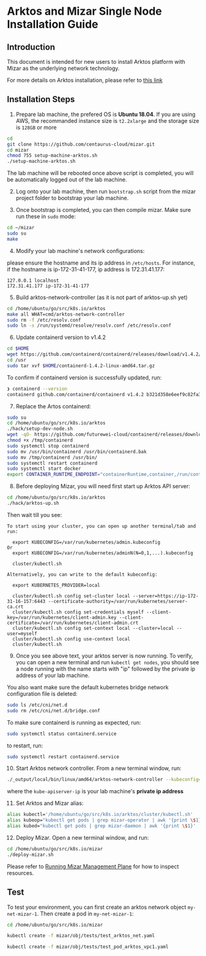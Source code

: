 <!--
SPDX-License-Identifier: MIT
Copyright (c) 2020 The Authors.

Authors: Catherine Lu      <@clu2>
         Hongwei Chen      <@hong.chen>
         Hong Chang        <@hchang>

Permission is hereby granted, free of charge, to any person obtaining a copy
of this software and associated documentation files (the "Software"), to deal
in the Software without restriction, including without limitation the rights
to use, copy, modify, merge, publish, distribute, sublicense, and/or sell
copies of the Software, and to permit persons to whom the Software is
furnished to do so, subject to the following conditions:The above copyright
notice and this permission notice shall be included in all copies or
substantial portions of the Software.THE SOFTWARE IS PROVIDED "AS IS",
WITHOUT WARRANTY OF ANY KIND, EXPRESS OR IMPLIED, INCLUDING BUT NOT LIMITED
TO THE WARRANTIES OF MERCHANTABILITY, FITNESS FOR A PARTICULAR PURPOSE AND
NONINFRINGEMENT. IN NO EVENT SHALL THE AUTHORS OR COPYRIGHT HOLDERS BE LIABLE
FOR ANY CLAIM, DAMAGES OR OTHER LIABILITY, WHETHER IN AN ACTION OF CONTRACT,
TORT OR OTHERWISE, ARISING FROM, OUT OF OR IN CONNECTION WITH THE SOFTWARE OR
THE USE OR OTHER DEALINGS IN THE SOFTWARE.
-->

# Arktos and Mizar Single Node Installation Guide

## Introduction

This document is intended for new users to install Arktos platform with Mizar as the underlying network technology. 

For more details on Arktos installation, please refer to [this link](https://github.com/centaurus-cloud/arktos/blob/master/docs/setup-guide/arktos-enforces-network-feature.md)

## Installation Steps
1. Prepare lab machine, the prefered OS is **Ubuntu 18.04**. If you are using AWS, the recommanded instance size is ```t2.2xlarge``` and the storage size is ```128GB``` or more 

```bash
cd
git clone https://github.com/centaurus-cloud/mizar.git
cd mizar
chmod 755 setup-machine-arktos.sh
./setup-machine-arktos.sh
```
The lab machine will be rebooted once above script is completed, you will be automatically logged out of the lab machine. 

2. Log onto your lab machine, then run ```bootstrap.sh``` script from the mizar project folder to bootstrap your lab machine. 

3. Once bootstrap is completed, you can then compile mizar. Make sure run these in ```sudo``` mode: 

```bash
cd ~/mizar
sudo su
make
```

4. Modify your lab machine's network configurations: 

please ensure the hostname and its ip address in ```/etc/hosts```. For instance, if the hostname is ip-172-31-41-177, ip address is 172.31.41.177:
```text
127.0.0.1 localhost
172.31.41.177 ip-172-31-41-177
```

5. Build arktos-network-controller (as it is not part of arktos-up.sh yet)

```bash
cd /home/ubuntu/go/src/k8s.io/arktos
make all WHAT=cmd/arktos-network-controller
sudo rm -f /etc/resolv.conf
sudo ln -s /run/systemd/resolve/resolv.conf /etc/resolv.conf
```

6. Update containerd version to v1.4.2

```bash
cd $HOME
wget https://github.com/containerd/containerd/releases/download/v1.4.2/containerd-1.4.2-linux-amd64.tar.gz
cd /usr 
sudo tar xvf $HOME/containerd-1.4.2-linux-amd64.tar.gz
```

To confirm if containerd version is successfully updated, run: 

```bash
❯ containerd --version
containerd github.com/containerd/containerd v1.4.2 b321d358e6eef9c82fa3f3bb8826dca3724c58c6
```

7. Replace the Artos containerd:

```bash
sudo su
cd /home/ubuntu/go/src/k8s.io/arktos
./hack/setup-dev-node.sh
wget -qO- https://github.com/futurewei-cloud/containerd/releases/download/tenant-cni-args/containerd.zip | zcat > /tmp/containerd
chmod +x /tmp/containerd
sudo systemctl stop containerd
sudo mv /usr/bin/containerd /usr/bin/containerd.bak
sudo mv /tmp/containerd /usr/bin/
sudo systemctl restart containerd
sudo systemctl start docker
export CONTAINER_RUNTIME_ENDPOINT="containerRuntime,container,/run/containerd/containerd.sock"
```

8. Before deploying Mizar, you will need first start up Arktos API server: 

```bash
cd /home/ubuntu/go/src/k8s.io/arktos
./hack/arktos-up.sh
```

Then wait till you see: 

```
To start using your cluster, you can open up another terminal/tab and run:

  export KUBECONFIG=/var/run/kubernetes/admin.kubeconfig
Or
  export KUBECONFIG=/var/run/kubernetes/adminN(N=0,1,...).kubeconfig

  cluster/kubectl.sh

Alternatively, you can write to the default kubeconfig:

  export KUBERNETES_PROVIDER=local

  cluster/kubectl.sh config set-cluster local --server=https://ip-172-31-16-157:6443 --certificate-authority=/var/run/kubernetes/server-ca.crt
  cluster/kubectl.sh config set-credentials myself --client-key=/var/run/kubernetes/client-admin.key --client-certificate=/var/run/kubernetes/client-admin.crt
  cluster/kubectl.sh config set-context local --cluster=local --user=myself
  cluster/kubectl.sh config use-context local
  cluster/kubectl.sh
```

9. Once you see above text, your arktos server is now running. 
To verify, you can open a new terminal and run ```kubectl get nodes```, you should see a node running with the name starts with "ip" followed by the private ip address of your lab machine. 

You also want make sure the default kubernetes bridge network configuration file is deleted: 

```bash
sudo ls /etc/cni/net.d
sudo rm /etc/cni/net.d/bridge.conf
```

To make sure containerd is running as expected, run: 

```bash
sudo systemctl status containerd.service
```

to restart, run: 

```bash
sudo systemctl restart containerd.service
```

10. Start Arktos network controller. From a new terminal window, run:

```bash
./_output/local/bin/linux/amd64/arktos-network-controller --kubeconfig=/var/run/kubernetes/admin.kubeconfig --kube-apiserver-ip=xxx.xxx.xxx.xxx
```
where the ```kube-apiserver-ip``` is your lab machine's **private ip address**

11. Set Arktos and Mizar alias: 

```bash
alias kubectl='/home/ubuntu/go/src/k8s.io/arktos/cluster/kubectl.sh'
alias kubeop="kubectl get pods | grep mizar-operator | awk '{print \$1}' | xargs -i kubectl logs {}"
alias kubed="kubectl get pods | grep mizar-daemon | awk '{print \$1}' | xargs -i kubectl logs {}"
```

12. Deploy Mizar. Open a new terminal window, and run: 
```bash
cd /home/ubuntu/go/src/k8s.io/mizar
./deploy-mizar.sh
```

Please refer to [Running Mizar Management Plane](https://mizar.readthedocs.io/en/latest/user/getting_started/#running-mizar-management-plane) for how to inspect resources. 

## Test

To test your environment, you can first create an arktos network object ```my-net-mizar-1```. Then create a pod in ```my-net-mizar-1```:

```bash
cd /home/ubuntu/go/src/k8s.io/mizar

kubectl create -f mizar/obj/tests/test_arktos_net.yaml

kubectl create -f mizar/obj/tests/test_pod_arktos_vpc1.yaml

```

